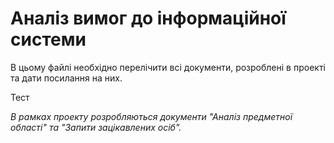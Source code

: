 # Аналіз вимог до інформаційної системи

В цьому файлі необхідно перелічити всі документи, розроблені в проекті та дати посилання на них.

Тест

*В рамках проекту розробляються документи "Аналіз предметної області" та "Запити зацікавлених осіб".*
